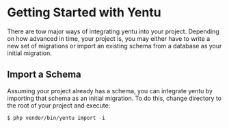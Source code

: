 Getting Started with Yentu
==========================
There are tow major ways of integrating yentu into your project.
Depending on how advanced in time, your project is, you may either have to write 
a new set of migrations or import an existing schema from a database as your 
initial migration. 

Import a Schema
---------------
Assuming your project already has a schema, you can integrate yentu by importing
that schema as an initial migration. To do this, change directory to the root of
your project and execute:

    $ php vendor/bin/yentu import -i

 
